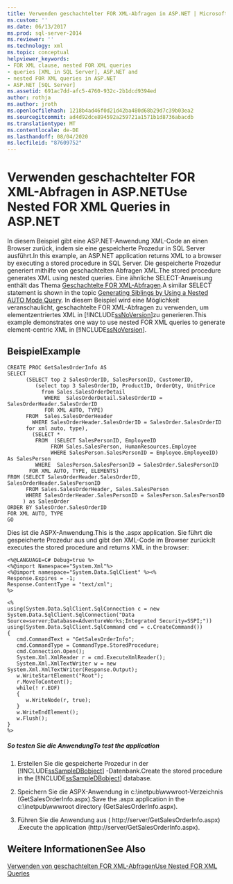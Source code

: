 ```yaml
---
title: Verwenden geschachtelter FOR XML-Abfragen in ASP.NET | Microsoft-Dokumentation
ms.custom: ''
ms.date: 06/13/2017
ms.prod: sql-server-2014
ms.reviewer: ''
ms.technology: xml
ms.topic: conceptual
helpviewer_keywords:
- FOR XML clause, nested FOR XML queries
- queries [XML in SQL Server], ASP.NET and
- nested FOR XML queries in ASP.NET
- ASP.NET [SQL Server]
ms.assetid: 691ac7dd-afc5-4760-932c-2b1dcd9394ed
author: rothja
ms.author: jroth
ms.openlocfilehash: 1218b4ad46f0d21d42ba480d68b29d7c39b03ea2
ms.sourcegitcommit: ad4d92dce894592a259721a1571b1d8736abacdb
ms.translationtype: MT
ms.contentlocale: de-DE
ms.lasthandoff: 08/04/2020
ms.locfileid: "87609752"
---
```

# <a name="use-nested-for-xml-queries-in-aspnet"></a><span data-ttu-id="07681-102">Verwenden geschachtelter FOR XML-Abfragen in ASP.NET</span><span class="sxs-lookup"><span data-stu-id="07681-102">Use Nested FOR XML Queries in ASP.NET</span></span>
  <span data-ttu-id="07681-103">In diesem Beispiel gibt eine ASP.NET-Anwendung XML-Code an einen Browser zurück, indem sie eine gespeicherte Prozedur in SQL Server ausführt.</span><span class="sxs-lookup"><span data-stu-id="07681-103">In this example, an ASP.NET application returns XML to a browser by executing a stored procedure in SQL Server.</span></span> <span data-ttu-id="07681-104">Die gespeicherte Prozedur generiert mithilfe von geschachtelten Abfragen XML.</span><span class="sxs-lookup"><span data-stu-id="07681-104">The stored procedure generates XML using nested queries.</span></span> <span data-ttu-id="07681-105">Eine ähnliche SELECT-Anweisung enthält das Thema [Geschachtelte FOR XML-Abfragen](generate-siblings-with-a-nested-auto-mode-query.md).</span><span class="sxs-lookup"><span data-stu-id="07681-105">A similar SELECT statement is shown in the topic [Generating Siblings by Using a Nested AUTO Mode Query](generate-siblings-with-a-nested-auto-mode-query.md).</span></span> <span data-ttu-id="07681-106">In diesem Beispiel wird eine Möglichkeit veranschaulicht, geschachtelte FOR XML-Abfragen zu verwenden, um elementzentriertes XML in [!INCLUDE[ssNoVersion](../../includes/ssnoversion-md.md)]zu generieren.</span><span class="sxs-lookup"><span data-stu-id="07681-106">This example demonstrates one way to use nested FOR XML queries to generate element-centric XML in [!INCLUDE[ssNoVersion](../../includes/ssnoversion-md.md)].</span></span>  
  
## <a name="example"></a><span data-ttu-id="07681-107">Beispiel</span><span class="sxs-lookup"><span data-stu-id="07681-107">Example</span></span>  
  
```  
CREATE PROC GetSalesOrderInfo AS  
SELECT   
      (SELECT top 2 SalesOrderID, SalesPersonID, CustomerID,  
         (select top 3 SalesOrderID, ProductID, OrderQty, UnitPrice  
           from Sales.SalesOrderDetail  
            WHERE  SalesOrderDetail.SalesOrderID = SalesOrderHeader.SalesOrderID  
            FOR XML AUTO, TYPE)  
      FROM  Sales.SalesOrderHeader  
        WHERE SalesOrderHeader.SalesOrderID = SalesOrder.SalesOrderID  
      for xml auto, type),  
        (SELECT *   
         FROM  (SELECT SalesPersonID, EmployeeID  
              FROM Sales.SalesPerson, HumanResources.Employee  
              WHERE SalesPerson.SalesPersonID = Employee.EmployeeID) As SalesPerson  
         WHERE  SalesPerson.SalesPersonID = SalesOrder.SalesPersonID  
       FOR XML AUTO, TYPE, ELEMENTS)  
FROM (SELECT SalesOrderHeader.SalesOrderID, SalesOrderHeader.SalesPersonID  
      FROM Sales.SalesOrderHeader, Sales.SalesPerson  
      WHERE SalesOrderHeader.SalesPersonID = SalesPerson.SalesPersonID  
     ) as SalesOrder  
ORDER BY SalesOrder.SalesOrderID  
FOR XML AUTO, TYPE  
GO  
```  
  
 <span data-ttu-id="07681-108">Dies ist die ASPX-Anwendung.</span><span class="sxs-lookup"><span data-stu-id="07681-108">This is the .aspx application.</span></span> <span data-ttu-id="07681-109">Sie führt die gespeicherte Prozedur aus und gibt den XML-Code im Browser zurück:</span><span class="sxs-lookup"><span data-stu-id="07681-109">It executes the stored procedure and returns XML in the browser:</span></span>  
  
```  
<%@LANGUAGE=C# Debug=true %>  
<%@import Namespace="System.Xml"%>  
<%@import namespace="System.Data.SqlClient" %><%  
Response.Expires = -1;  
Response.ContentType = "text/xml";  
%>  
  
<%  
using(System.Data.SqlClient.SqlConnection c = new System.Data.SqlClient.SqlConnection("Data Source=server;Database=AdventureWorks;Integrated Security=SSPI;"))  
using(System.Data.SqlClient.SqlCommand cmd = c.CreateCommand())  
{  
   cmd.CommandText = "GetSalesOrderInfo";  
   cmd.CommandType = CommandType.StoredProcedure;  
   cmd.Connection.Open();  
   System.Xml.XmlReader r = cmd.ExecuteXmlReader();  
   System.Xml.XmlTextWriter w = new System.Xml.XmlTextWriter(Response.Output);  
   w.WriteStartElement("Root");  
   r.MoveToContent();  
   while(! r.EOF)  
   {  
      w.WriteNode(r, true);  
   }  
   w.WriteEndElement();  
   w.Flush();  
}  
%>  
```  
  
##### <a name="to-test-the-application"></a><span data-ttu-id="07681-110">So testen Sie die Anwendung</span><span class="sxs-lookup"><span data-stu-id="07681-110">To test the application</span></span>  
  
1.  <span data-ttu-id="07681-111">Erstellen Sie die gespeicherte Prozedur in der [!INCLUDE[ssSampleDBobject](../../includes/sssampledbobject-md.md)] -Datenbank.</span><span class="sxs-lookup"><span data-stu-id="07681-111">Create the stored procedure in the [!INCLUDE[ssSampleDBobject](../../includes/sssampledbobject-md.md)] database.</span></span>  
  
2.  <span data-ttu-id="07681-112">Speichern Sie die ASPX-Anwendung in c:\inetpub\wwwroot-Verzeichnis (GetSalesOrderInfo.aspx).</span><span class="sxs-lookup"><span data-stu-id="07681-112">Save the .aspx application in the c:\inetpub\wwwroot directory (GetSalesOrderInfo.aspx).</span></span>  
  
3.  <span data-ttu-id="07681-113">Führen Sie die Anwendung aus ( http://server/GetSalesOrderInfo.aspx) .</span><span class="sxs-lookup"><span data-stu-id="07681-113">Execute the application (http://server/GetSalesOrderInfo.aspx).</span></span>  
  
## <a name="see-also"></a><span data-ttu-id="07681-114">Weitere Informationen</span><span class="sxs-lookup"><span data-stu-id="07681-114">See Also</span></span>  
 [<span data-ttu-id="07681-115">Verwenden von geschachtelten FOR XML-Abfragen</span><span class="sxs-lookup"><span data-stu-id="07681-115">Use Nested FOR XML Queries</span></span>](use-nested-for-xml-queries.md)  
  
  
